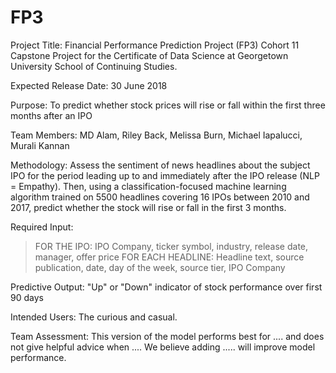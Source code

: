 # FP3
Project Title: Financial Performance Prediction Project (FP3)
Cohort 11 Capstone Project for the Certificate of Data Science at Georgetown University School of Continuing Studies.

Expected Release Date: 30 June 2018

Purpose: To predict whether stock prices will rise or fall within the first three months after an IPO

Team Members: MD Alam, Riley Back, Melissa Burn, Michael Iapalucci, Murali Kannan

Methodology: Assess the sentiment of news headlines about the subject IPO for the period leading up to and immediately after the IPO release (NLP = Empathy). Then, using a classification-focused machine learning algorithm trained on 5500 headlines covering 16 IPOs between 2010 and 2017, predict whether the stock will rise or fall in the first 3 months.  

Required Input: 
> FOR THE IPO: IPO Company, ticker symbol, industry, release date, manager, offer price
> FOR EACH HEADLINE: Headline text, source publication, date, day of the week, source tier, IPO Company

Predictive Output: "Up" or "Down" indicator of stock performance over first 90 days

Intended Users: The curious and casual.

Team Assessment: This version of the model performs best for .... and does not give helpful advice when .... We believe adding ..... will improve model performance.
